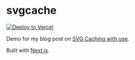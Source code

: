 # svgcache

[![Deploy to Vercel](https://vercel.com/button)](https://vercel.com/import/project?template=https://github.com/pacocoursey/svgcache)

Demo for my blog post on [SVG Caching with use](https://paco.sh/blog/svg-caching-with-use).

Built with [Next.js](https://github.com/vercel/next.js).
